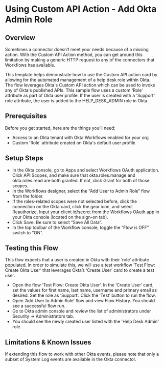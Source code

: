 # Using Custom API Action - Add Okta Admin Role

## Overview
Sometimes a connector doesn’t meet your needs because of a missing action. With the Custom API Action method, you can get around this limitation by making a generic HTTP request to any of the connectors that Workflows has available. 

This template helps demonstrate how to use the Custom API action card by allowing for the automated management of a help desk role within Okta. The flow leverages Okta's Custom API action which can be used to invoke any of Okta's published APIs. This sample flow uses a custom 'Role' attribute as part of Okta user profile. If the user is created with a 'Support' role attribute, the user is added to the HELP_DESK_ADMIN role in Okta.


## Prerequisites
Before you get started, here are the things you’ll need:
* Access to an Okta tenant with Okta Workflows enabled for your org
* Custom 'Role' attribute created on Okta's default user profile


## Setup Steps
* In the Okta console, go to Apps and select Workflows OAuth application. Click API Scopes, and make sure that okta.roles.manage and okta.roles.read are both granted. If not, click Grant for both of those scopes. 
* In the Workflows designer, select the “Add User to Admin Role” flow from the folder.
* If the roles-related scopes were not selected before, click the connection on the Okta card, click the gear icon, and select Reauthorize. Input your client id/secret from the Workflows OAuth app in your Okta console (located on the sign-on tab). 
* Click Save. Be sure to select “Save All Data”.
* In the top toolbar of the Workflow console, toggle the “Flow is OFF” switch to “ON”.


## Testing this Flow
This flow expects that a user is created in Okta with their ‘role’ attribute populated. In order to simulate this, we will use a test workflow ‘Test Flow: Create Okta User’ that leverages Okta’s ‘Create User’ card to create a test user.
* Open the flow ‘Test Flow: Create Okta User’. In the ‘Create User’ card, set the values for first name, last name, username and primary email as desired. Set the role as ‘Support’. Click the ‘Test’ button to run the flow.
* Open ‘Add User to Admin Role’ flow and view Flow History. You should see a successful flow run.
* Go to Okta admin console and review the list of administrators under Security -> Administrators tab.
* You should see the newly created user listed with the 'Help Desk Admin' role.


## Limitations & Known Issues
If extending this flow to work with other Okta events, please note that only a subset of System Log events are available in the Okta connector.
